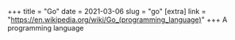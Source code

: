 +++
title = "Go"
date = 2021-03-06
slug = "go"
[extra]
link = "https://en.wikipedia.org/wiki/Go_(programming_language)"
+++
A programming language

